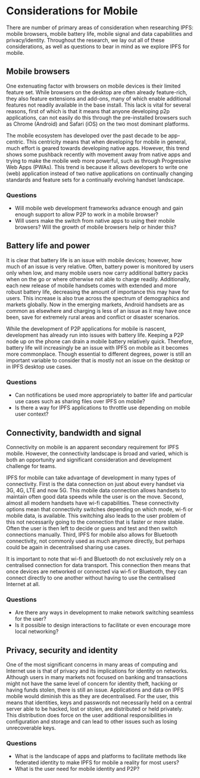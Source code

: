 # Considerations for Mobile

There are number of primary areas of consideration when researching IPFS: mobile browsers, mobile battery life, mobile signal and data capabilities and privacy/identity. Throughout the research, we lay out all of these considerations, as well as questions to bear in mind as we explore IPFS for mobile.‌

## Mobile browsers‌

One extenuating factor with browsers on mobile devices is their limited feature set. While browsers on the desktop are often already feature-rich, they also feature extensions and add-ons, many of which enable additional features not readily available in the base install. This lack is vital for several reasons, first of which is that it means that anyone developing p2p applications, can not easily do this through the pre-installed browsers such as Chrome \(Android\) and Safari \(iOS\) on the two most dominant platforms.

The mobile ecosystem has developed over the past decade to be app-centric. This centricity means that when developing for mobile in general, much effort is geared towards developing native apps. However, this trend shows some pushback recently with movement away from native apps and trying to make the mobile web more powerful, such as through Progressive Web Apps \(PWAs\). This trend is because it allows developers to write one \(web\) application instead of two native applications on continually changing standards and feature sets for a continually evolving handset landscape.

### Questions

* Will mobile web development frameworks advance enough and gain enough support to allow P2P to work in a mobile browser?
* Will users make the switch from native apps to using their mobile browsers? Will the growth of mobile browsers help or hinder this?

## Battery life and power

It is clear that battery life is an issue with mobile devices; however, how much of an issue is very relative. Often, battery power is monitored by users only when low, and many mobile users now carry additional battery packs when on the go or where otherwise not able to charge readily. Additionally, each new release of mobile handsets comes with extended and more robust battery life, decreasing the amount of importance this may have for users. This increase is also true across the spectrum of demographics and markets globally. Now in the emerging markets, Android handsets are as common as elsewhere and charging is less of an issue as it may have once been, save for extremely rural areas and conflict or disaster scenarios.

While the development of P2P applications for mobile is nascent, development has already run into issues with battery life. Keeping a P2P node up on the phone can drain a mobile battery relatively quick. Therefore, battery life will increasingly be an issue with IPFS on mobile as it becomes more commonplace. Though essential to different degrees, power is still an important variable to consider that is mostly not an issue on the desktop or in IPFS desktop use cases.

### Questions

* Can notifications be used more appropriately to batter life and particular use cases such as sharing files over IPFS on mobile?
* Is there a way for IPFS applications to throttle use depending on mobile user context?

## Connectivity, bandwidth and signal

Connectivity on mobile is an apparent secondary requirement for IPFS mobile. However, the connectivity landscape is broad and varied, which is both an opportunity and significant consideration and development challenge for teams.

IPFS for mobile can take advantage of development in many types of connectivity. First is the data connection on just about every handset via 3G, 4G, LTE and now 5G. This mobile data connection allows handsets to maintain often good data speeds while the user is on the move. Second, almost all modern handsets have wi-fi capabilities. These connectivity options mean that connectivity switches depending on which mode, wi-fi or mobile data, is available. This switching also leads to the user problem of this not necessarily going to the connection that is faster or more stable. Often the user is then left to decide or guess and test and then switch connections manually. Third, IPFS for mobile also allows for Bluetooth connectivity, not commonly used as much anymore directly, but perhaps could be again in decentralised sharing use cases.

It is important to note that wi-fi and Bluetooth do not exclusively rely on a centralised connection for data transport. This connection then means that once devices are networked or connected via wi-fi or Bluetooth, they can connect directly to one another without having to use the centralised Internet at all.

### Questions

* Are there any ways in development to make network switching seamless for the user?
* Is it possible to design interactions to facilitate or even encourage more local networking?

## Privacy, security and identity

One of the most significant concerns in many areas of computing and Internet use is that of privacy and its implications for identity on networks. Although users in many markets not focused on banking and transactions might not have the same level of concern for identity theft, hacking or having funds stolen, there is still an issue. Applications and data on IPFS mobile would diminish this as they are decentralised. For the user, this means that identities, keys and passwords not necessarily held on a central server able to be hacked, lost or stolen, are distributed or held privately. This distribution does force on the user additional responsibilities in configuration and storage and can lead to other issues such as losing unrecoverable keys.

### Questions

* What is the landscape of apps and platforms to facilitate methods like federated identity to make IPFS for mobile a reality for most users?
* What is the user need for mobile identity and P2P?

